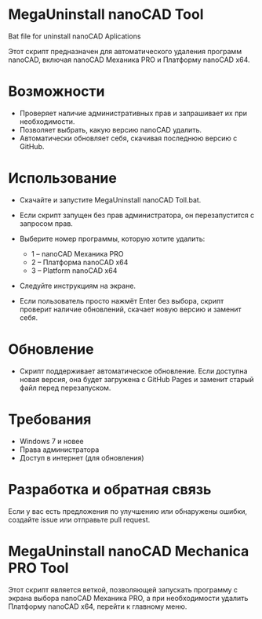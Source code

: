 # MegaUninstall nanoCAD Tool
Bat file for uninstall nanoCAD Aplications

Этот скрипт предназначен для автоматического удаления программ nanoCAD, включая nanoCAD Механика PRO и Платформу nanoCAD x64.

# Возможности

* Проверяет наличие административных прав и запрашивает их при необходимости.
* Позволяет выбрать, какую версию nanoCAD удалить.
* Автоматически обновляет себя, скачивая последнюю версию с GitHub.

# Использование

* Скачайте и запустите MegaUninstall nanoCAD Toll.bat.
* Если скрипт запущен без прав администратора, он перезапустится с запросом прав.
* Выберите номер программы, которую хотите удалить:
  * 1 – nanoCAD Механика PRO
  * 2 – Платформа nanoCAD x64
  * 3 – Platform nanoCAD x64 

* Следуйте инструкциям на экране.
* Если пользователь просто нажмёт Enter без выбора, скрипт проверит наличие обновлений, скачает новую версию и заменит себя.

# Обновление
* Скрипт поддерживает автоматическое обновление. Если доступна новая версия, она будет загружена с GitHub Pages и заменит старый файл перед перезапуском.

# Требования
* Windows 7 и новее
* Права администратора
* Доступ в интернет (для обновления)

# Разработка и обратная связь
Если у вас есть предложения по улучшению или обнаружены ошибки, создайте issue или отправьте pull request.






# MegaUninstall nanoCAD Mechanica PRO Tool

Этот скрипт является веткой, позволяющей запускать программу с экрана выбора nanoCAD Механика PRO, а при необходимости удалить Платформу nanoCAD x64, перейти к главному меню.
